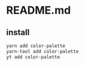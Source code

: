 # README.md

    

## install

```bash
yarn add color-palette
yarn-tool add color-palette
yt add color-palette
```

